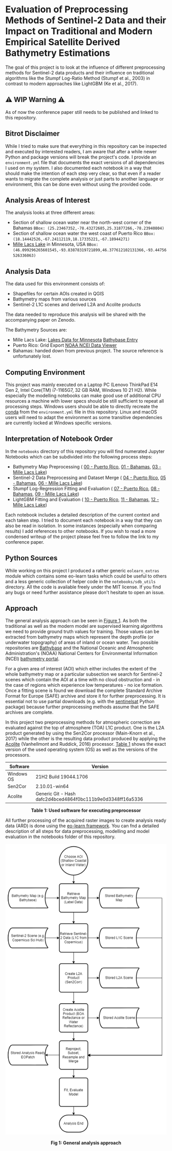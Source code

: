 # Evaluation of Preprocessing Methods of Sentinel-2 Data and their Impact on Traditional and Modern Empirical Satellite Derived Bathymetry Estimations

The goal of this project is to look at the influence of different preprocessing methods for Sentinel-2 data products and
their influence on traditional algorithms like the Stumpf Log-Ratio Method (Stumpf et al., 2003) in contrast to modern
approaches like LightGBM (Ke et al., 2017).

## ⚠ WIP Warning ⚠

As of now the conference paper still needs to be published and linked to this repository.

## Bitrot Disclaimer

While I tried to make sure that everything in this repository can be inspected and executed by interested readers, I am aware that
after a while newer Python and package versions will break the project's code. I provide an `environment.yml` file that documents
the exact versions of all dependencies I used on my system. I also documented each notebook in a way that should make the intention
of each step very clear, so that even if a reader wants to migrate the complete analysis or just parts to another language or environment,
this can be done even without using the provided code.

## Analysis Areas of Interest

The analysis looks at three different areas:

- Section of shallow ocean water near the north-west corner
  of the Bahamas `BBox: (25.23467352,-78.43272685,25.31877266,-78.23940804)`
- Section of shallow ocean water the west coast of Puerto Rico
  `BBox: (18.14442526,-67.24112119,18.17335221,-67.18944271)`
- [Mille Lacs Lake](https://en.wikipedia.org/wiki/Mille_Lacs_Lake) in Minnesota, USA
  `BBox: (46.099296265601545,-93.83878319721899,46.377612102131366,-93.44756526336063)`

## Analysis Data

The data used for this environment consists of:

- Shapefiles for certain AOIs created in QGIS
- Bathymetry maps from various sources
- Sentinel-2 L1C scenes and derived L2A and Acolite products

The data needed to reproduce this analysis will be shared with the accompanying paper on Zenodo.

The Bathymetry Sources are:

- Mille Lacs Lake: [Lakes Data for Minnesota](https://www.mngeo.state.mn.us/chouse/water_lakes.html)
  [Bathybase Entry](http://www.bathybase.org/Data/800-899/895/)
- Puerto Rico: Grid Export [NOAA NCEI Data Viewer](https://www.ncei.noaa.gov/maps/bathymetry/)
- Bahamas: handed down from previous project. The source reference is unfortunately lost.

## Computing Environment

This project was mainly executed on a Laptop PC (Lenovo ThinkPad E14 Gen 2, Intel Core(TM) i7-1165G7, 32 GB RAM, Windows 10 21 H2).
While especially the modelling notebooks can make good use of additional CPU resources a machine with lower specs should be still
sufficient to repeat all processing steps. Windows users should be able to directly recreate the
[conda](https://docs.conda.io/en/latest/) from the `environment.yml` file in this repository. Linux and macOS users will need to
adapt the environment as some transitive dependencies are currently locked at Windows specific versions.

## Interpretation of Notebook Order

In the `notebooks` directory of this repository you will find numerated Jupyter Notebooks which can be subdivided into the following
process steps:

- Bathymetry Map Preprocessing (
  [00 - Puerto Rico](notebooks/00__preparing_puerto_rico_bathy_aoi.ipynb),
  [01 - Bahamas](notebooks/01__preparing_bahamas_bathy_aoi.ipynb),
  [03 - Mille Lacs Lake](notebooks/03__preparing_mille_lacs_bathy_aoi.ipynb))
- Sentinel-2 Data Preprocessing and Dataset Merge (
  [04 - Puerto Rico](notebooks/04__dataset_preparation_puerto_rico.ipynb),
  [05 - Bahamas](notebooks/05__dataset_preparation_bahamas.ipynb),
  [06 - Mille Lacs Lake](notebooks/06__dataset_preparation_mille_lacs.ipynb))
- Stumpf Log-Regression Fitting and Evaluation (
  [07 - Puerto Rico](notebooks/07__stumpf_log_regression_puerto_rico.ipynb),
  [08 - Bahamas](notebooks/08__stumpf_log_regression_bahamas.ipynb),
  [09 - Mille Lacs Lake](notebooks/09__stumpf_log_regression_mille_lacs.ipynb))
- LightGBM Fitting and Evaluation (
  [10 - Puerto Rico](notebooks/10__lgbm_calibration_puerto_rico.ipynb),
  [11 - Bahamas](notebooks/11__lgbm_calibration_bahamas.ipynb),
  [12 - Mille Lacs Lake](notebooks/12__lgbm_calibration_mille_lacs.ipynb))

Each notebook includes a detailed description of the current context and each taken step. I tried to document each notebook in a way
that they can also be read in isolation. In some instances (especially when comparing results) I add references to other notebooks.
If you wish to read a more condensed writeup of the project please feel free to follow the link to my conference paper.

## Python Sources

While working on this project I produced a rather generic `eolearn_extras` module which contains some eo-learn tasks which could
be useful to others and a less generic collection of helper code in the `notebooks/sdb_utils` directory. All the code is available
freely under the MIT license. If you find any bugs or need further assistance please don't hesitate to open an issue.

## Approach

The general analysis approach can be seen in <a href="#fig-1">Figure 1</a>. As both the traditional as well as the modern model
are supervised learning algorithms we need to provide ground truth values for training. Those values can be extracted from
bathymetry maps which represent the depth profile (or underwater topography) of areas of inland or ocean water.
Two possible repositories are [Bathybase](http://www.bathybase.org/) and the National Oceanic and Atmospheric
Administration's (NOAA) National Centers for Environmental Information (NCEI)
[bathymetry portal](https://www.ncei.noaa.gov/maps/bathymetry/).

For a given area of interest (AOI) which either includes the extent of the whole bathymetry map or a particular subsection
we search for Sentinel-2 scenes which contain the AOI at a time with no cloud obstruction and - in the case of regions which
experience low temperatures - no ice formation. Once a fitting scene is found we download the complete Standard Archive
Format for Europe (SAFE) archive and store it for further preprocessing. It is essential not to use partial downloads
(e.g. with the [sentinelsat](https://sentinelsat.readthedocs.io/en/stable/index.html) Python package) because further
preprocessing methods assume that the SAFE archives are complete.

In this project two preprocessing methods for atmospheric correction are evaluated against the top of atmosphere (TOA)
L1C product. One is the L2A product generated by using the Sen2Cor processor (Main-Knorn et al., 2017) while the other
is the resulting data product produced by applying the [Acolite](https://github.com/acolite/acolite)
(Vanhellmont and Ruddick, 2016) processor.
<a href="#table-1">Table 1</a> shows the exact version of the used operating system (OS) as well as the versions of the
processors.

| Software   | Version                                                     |
| ---------- | ----------------------------------------------------------- |
| Windows OS | 21H2 Build 19044.1706                                       |
| Sen2Cor    | 2.10.01-win64                                               |
| Acolite    | Generic Git - Hash dafc2d4bced4864f0bc111b9e0d3348ff16a5336 |
<p align="center">
    <b id="table-1">Table 1: Used software for executing preprocessor</b>
</p>

All further processing of the acquired raster images to create analysis ready data (ARD) is done using
the [eo-learn framework](https://eo-learn.readthedocs.io/en/latest/). You can fnd a detailed description of all
steps for data preprocessing, modelling and model evaluation in the notebooks folder of this repository.

![General Approach Schematic](diagrams/diagram_exports/approach_schematic.drawio.png)
<p align="center">
    <b id="fig-1">Fig 1: General analysis approach</b>
</p>
